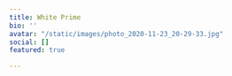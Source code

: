 ```yaml
---
title: White Prime
bio: ''
avatar: "/static/images/photo_2020-11-23_20-29-33.jpg"
social: []
featured: true

---
```


